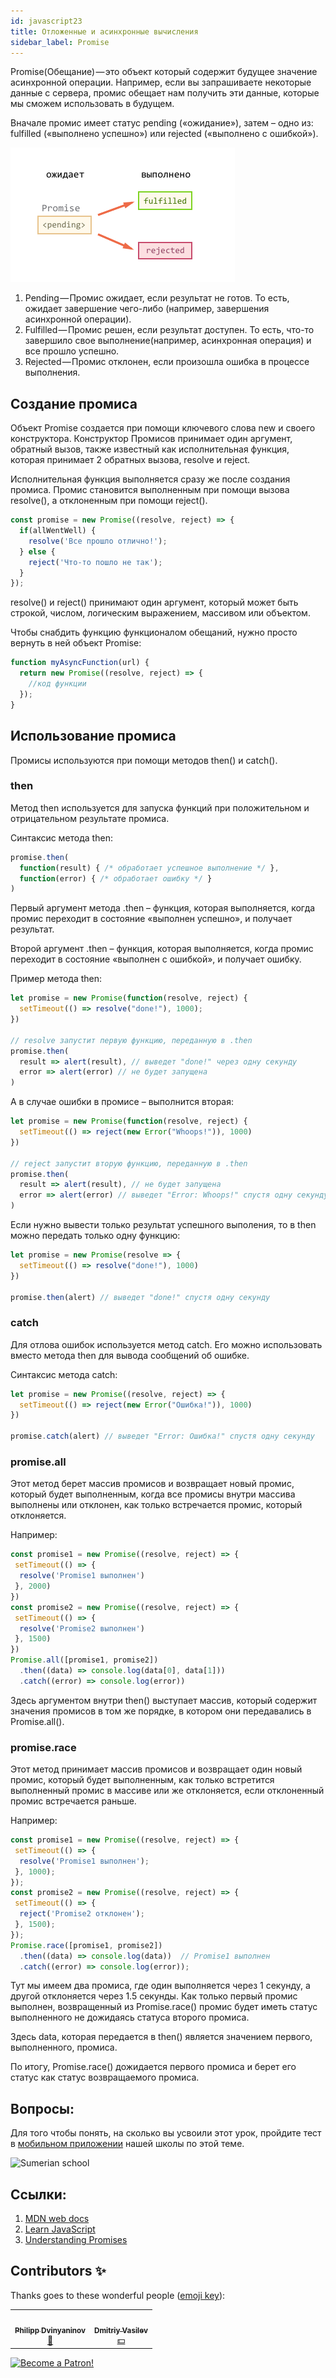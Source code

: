 ```yaml
---
id: javascript23
title: Отложенные и асинхронные вычисления
sidebar_label: Promise
---
```

Promise(Обещание) — это объект который содержит будущее значение асинхронной операции. Например, если вы запрашиваете некоторые данные с сервера, промис обещает нам получить эти данные, которые мы сможем использовать в будущем.

Вначале промис имеет статус pending («ожидание»), затем – одно из: fulfilled («выполнено успешно») или rejected («выполнено с ошибкой»).

![promise states](/img/javascript/23/promise.png)

1. Pending — Промис ожидает, если результат не готов. То есть, ожидает завершение чего-либо (например, завершения асинхронной операции).
2. Fulfilled — Промис решен, если результат доступен. То есть, что-то завершило свое выполнение(например, асинхронная операция) и все прошло успешно.
3. Rejected — Промиc отклонен, если произошла ошибка в процессе выполнения.

## Создание промиса

Объект Promise создается при помощи ключевого слова new и своего конструктора.
Конструктор Промисов принимает один аргумент, обратный вызов, также известный как исполнительная функция, которая принимает 2 обратных вызова, resolve и reject.

Исполнительная функция выполняется сразу же после создания промиса. Промис становится выполненным при помощи вызова resolve(), а отклоненным при помощи reject().

```jsx
const promise = new Promise((resolve, reject) => {
  if(allWentWell) {
    resolve('Все прошло отлично!');
  } else {
    reject('Что-то пошло не так');
  }
});
```

resolve() и reject() принимают один аргумент, который может быть строкой, числом, логическим выражением, массивом или объектом.

Чтобы снабдить функцию функционалом обещаний, нужно просто вернуть в ней объект Promise:

```jsx
function myAsyncFunction(url) {
  return new Promise((resolve, reject) => {
    //код функции
  });
}
```

## Использование промиса

Промисы используются при помощи методов then() и catch().

### then
Метод then используется для запуска функций при положительном и отрицательном результате промиса. 

Синтаксис метода then:
```jsx
promise.then(
  function(result) { /* обработает успешное выполнение */ },
  function(error) { /* обработает ошибку */ }
)
```
Первый аргумент метода .then – функция, которая выполняется, когда промис переходит в состояние «выполнен успешно», и получает результат.

Второй аргумент .then – функция, которая выполняется, когда промис переходит в состояние «выполнен с ошибкой», и получает ошибку.

Пример метода then:
```jsx
let promise = new Promise(function(resolve, reject) {
  setTimeout(() => resolve("done!"), 1000);
})

// resolve запустит первую функцию, переданную в .then
promise.then(
  result => alert(result), // выведет "done!" через одну секунду
  error => alert(error) // не будет запущена
)
```

А в случае ошибки в промисе – выполнится вторая:

```jsx
let promise = new Promise(function(resolve, reject) {
  setTimeout(() => reject(new Error("Whoops!")), 1000)
})

// reject запустит вторую функцию, переданную в .then
promise.then(
  result => alert(result), // не будет запущена
  error => alert(error) // выведет "Error: Whoops!" спустя одну секунду
)
```

Если нужно вывести только результат успешного выполения, то в then можно передать только одну функцию:

```jsx
let promise = new Promise(resolve => {
  setTimeout(() => resolve("done!"), 1000)
})

promise.then(alert) // выведет "done!" спустя одну секунду
```

### catch

Для отлова ошибок используется метод catch. Его можно использовать вместо метода then для вывода сообщений об ошибке.

Синтаксис метода catch:

```jsx
let promise = new Promise((resolve, reject) => {
  setTimeout(() => reject(new Error("Ошибка!")), 1000)
})

promise.catch(alert) // выведет "Error: Ошибка!" спустя одну секунду
```

### promise.all

Этот метод берет массив промисов и возвращает новый промис, который будет выполненным, когда все промисы внутри массива выполнены или отклонен, как только встречается промис, который отклоняется. 

Например:

```jsx
const promise1 = new Promise((resolve, reject) => {
 setTimeout(() => {
  resolve('Promise1 выполнен')
 }, 2000)
})
const promise2 = new Promise((resolve, reject) => {
 setTimeout(() => {
  resolve('Promise2 выполнен')
 }, 1500)
})
Promise.all([promise1, promise2])
  .then((data) => console.log(data[0], data[1]))
  .catch((error) => console.log(error))
```
Здесь аргументом внутри then() выступает массив, который содержит значения промисов в том же порядке, в котором они передавались в Promise.all().

### promise.race

Этот метод принимает массив промисов и возвращает один новый промис, который будет выполненным, как только встретится выполненный промис в массиве или же отклоняется, если отклоненный промис встречается раньше. 

Например:
```jsx
const promise1 = new Promise((resolve, reject) => {
 setTimeout(() => {
  resolve('Promise1 выполнен');
 }, 1000);
});
const promise2 = new Promise((resolve, reject) => {
 setTimeout(() => {
  reject('Promise2 отклонен');
 }, 1500);
});
Promise.race([promise1, promise2])
  .then((data) => console.log(data))  // Promise1 выполнен
  .catch((error) => console.log(error));
```

Тут мы имеем два промиса, где один выполняется через 1 секунду, а другой отклоняется через 1.5 секунды. Как только первый промис выполнен, возвращенный из Promise.race() промис будет иметь статус выполненного не дожидаясь статуса второго промиса.

Здесь data, которая передается в then() является значением первого, выполненного, промиса.

По итогу, Promise.race() дожидается первого промиса и берет его статус как статус возвращаемого промиса.

## Вопросы:

Для того чтобы понять, на сколько вы усвоили этот урок, пройдите тест в [мобильном приложении](http://onelink.to/njhc95) нашей школы по этой теме.

![Sumerian school](/img/app.png)

## Ссылки:
 1. [MDN web docs](https://developer.mozilla.org/ru/docs/Web/JavaScript/Reference/Global_Objects/Promise)
 2. [Learn JavaScript](https://learn.javascript.ru/promise)
 3. [Understanding Promises](https://blog.bitsrc.io/understanding-promises-in-javascript-c5248de9ff8f?gi=1e459ca846d9)

## Contributors ✨

Thanks goes to these wonderful people ([emoji key](https://allcontributors.org/docs/en/emoji-key)):

<!-- ALL-CONTRIBUTORS-LIST:START - Do not remove or modify this section -->
<!-- prettier-ignore-start -->
<!-- markdownlint-disable -->
<table>
  <tr>
    <td align="center"><a href="https://github.com/FELiX-RN"><img src="https://avatars0.githubusercontent.com/u/72006627?v=4?s=200" width="200px;" alt=""/><br /><sub><b>Philipp Dvinyaninov</b></sub></a><br /><a href="https://github.com/gHashTag/react-native-village/commits?author=FELiX-RN" title="Documentation">📖</a></td>
    <td align="center"><a href="https://fullstackserverless.github.io/"><img src="https://avatars0.githubusercontent.com/u/6774813?v=4?s=200" width="200px;" alt=""/><br /><sub><b>Dmitriy Vasilev</b></sub></a><br /><a href="#financial-gHashTag" title="Financial">💵</a></td>
  </tr>
</table>

<!-- markdownlint-restore -->
<!-- prettier-ignore-end -->

<!-- ALL-CONTRIBUTORS-LIST:END -->
[![Become a Patron!](/img/logo/patreon.png)](https://www.patreon.com/bePatron?u=31769291)